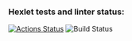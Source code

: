 ### Hexlet tests and linter status:
[![Actions Status](https://github.com/mityashTox/java-project-71/workflows/hexlet-check/badge.svg)](https://github.com/mityashTox/java-project-71/actions)
![Build Status](https://github.com/mityashTox/java-project-71/actions/workflows/build-check.yml/badge.svg)
